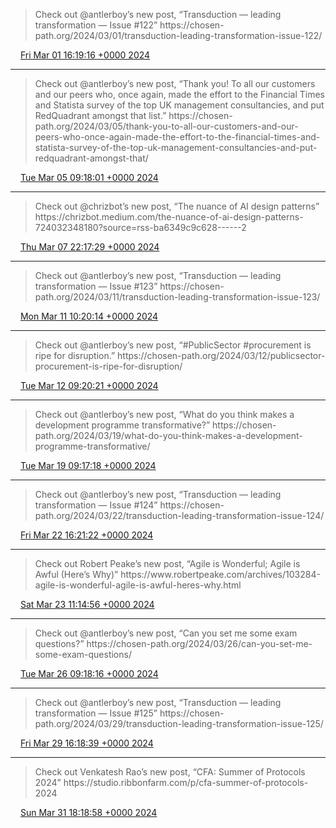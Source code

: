 > Check out @antlerboy’s new post, “Transduction — leading transformation — Issue \#122” https://chosen\-path\.org/2024/03/01/transduction\-leading\-transformation\-issue\-122/

<img src="../../media/tweet.ico" width="12" /> [Fri Mar 01 16:19:16 +0000 2024](https://twitter.com/yak_collective/status/1763599899495440445)

----

> Check out @antlerboy’s new post, “Thank you\! To all our customers and our peers who, once again, made the effort to the Financial Times and Statista survey of the top UK management consultancies, and put RedQuadrant amongst that list\.” https://chosen\-path\.org/2024/03/05/thank\-you\-to\-all\-our\-customers\-and\-our\-peers\-who\-once\-again\-made\-the\-effort\-to\-the\-financial\-times\-and\-statista\-survey\-of\-the\-top\-uk\-management\-consultancies\-and\-put\-redquadrant\-amongst\-that/

<img src="../../media/tweet.ico" width="12" /> [Tue Mar 05 09:18:01 +0000 2024](https://twitter.com/yak_collective/status/1764943439173501269)

----

> Check out @chrizbot’s new post, “The nuance of AI design patterns” https://chrizbot\.medium\.com/the\-nuance\-of\-ai\-design\-patterns\-724032348180?source\=rss\-ba6349c9c628\-\-\-\-\-\-2

<img src="../../media/tweet.ico" width="12" /> [Thu Mar 07 22:17:29 +0000 2024](https://twitter.com/yak_collective/status/1765864372268646887)

----

> Check out @antlerboy’s new post, “Transduction — leading transformation — Issue \#123” https://chosen\-path\.org/2024/03/11/transduction\-leading\-transformation\-issue\-123/

<img src="../../media/tweet.ico" width="12" /> [Mon Mar 11 10:20:14 +0000 2024](https://twitter.com/yak_collective/status/1767133422793748599)

----

> Check out @antlerboy’s new post, “\#PublicSector \#procurement is ripe for disruption\.” https://chosen\-path\.org/2024/03/12/publicsector\-procurement\-is\-ripe\-for\-disruption/

<img src="../../media/tweet.ico" width="12" /> [Tue Mar 12 09:20:21 +0000 2024](https://twitter.com/yak_collective/status/1767480739774263345)

----

> Check out @antlerboy’s new post, “What do you think makes a development programme transformative?” https://chosen\-path\.org/2024/03/19/what\-do\-you\-think\-makes\-a\-development\-programme\-transformative/

<img src="../../media/tweet.ico" width="12" /> [Tue Mar 19 09:17:18 +0000 2024](https://twitter.com/yak_collective/status/1770016690371203415)

----

> Check out @antlerboy’s new post, “Transduction — leading transformation — Issue \#124” https://chosen\-path\.org/2024/03/22/transduction\-leading\-transformation\-issue\-124/

<img src="../../media/tweet.ico" width="12" /> [Fri Mar 22 16:21:22 +0000 2024](https://twitter.com/yak_collective/status/1771210573948031153)

----

> Check out Robert Peake’s new post, “Agile is Wonderful; Agile is Awful \(Here’s Why\)” https://www\.robertpeake\.com/archives/103284\-agile\-is\-wonderful\-agile\-is\-awful\-heres\-why\.html

<img src="../../media/tweet.ico" width="12" /> [Sat Mar 23 11:14:56 +0000 2024](https://twitter.com/yak_collective/status/1771495844488851695)

----

> Check out @antlerboy’s new post, “Can you set me some exam questions?” https://chosen\-path\.org/2024/03/26/can\-you\-set\-me\-some\-exam\-questions/

<img src="../../media/tweet.ico" width="12" /> [Tue Mar 26 09:18:16 +0000 2024](https://twitter.com/yak_collective/status/1772553645831176242)

----

> Check out @antlerboy’s new post, “Transduction — leading transformation — Issue \#125” https://chosen\-path\.org/2024/03/29/transduction\-leading\-transformation\-issue\-125/

<img src="../../media/tweet.ico" width="12" /> [Fri Mar 29 16:18:39 +0000 2024](https://twitter.com/yak_collective/status/1773746602324173016)

----

> Check out Venkatesh Rao’s new post, “CFA: Summer of Protocols 2024” https://studio\.ribbonfarm\.com/p/cfa\-summer\-of\-protocols\-2024

<img src="../../media/tweet.ico" width="12" /> [Sun Mar 31 18:18:58 +0000 2024](https://twitter.com/yak_collective/status/1774501657893552306)